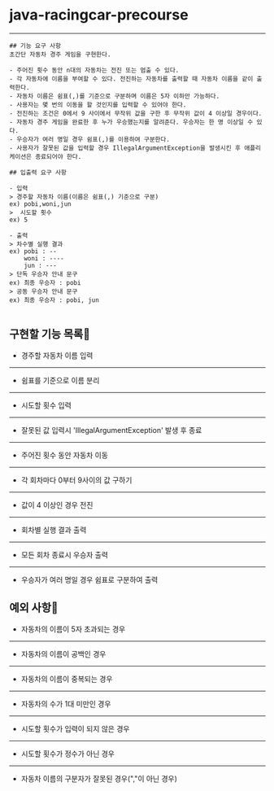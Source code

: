 # java-racingcar-precourse

------

```
## 기능 요구 사항
초간단 자동차 경주 게임을 구현한다.

- 주어진 횟수 동안 n대의 자동차는 전진 또는 멈출 수 있다.
- 각 자동차에 이름을 부여할 수 있다. 전진하는 자동차를 출력할 때 자동차 이름을 같이 출력한다.
- 자동차 이름은 쉼표(,)를 기준으로 구분하며 이름은 5자 이하만 가능하다.
- 사용자는 몇 번의 이동을 할 것인지를 입력할 수 있어야 한다.
- 전진하는 조건은 0에서 9 사이에서 무작위 값을 구한 후 무작위 값이 4 이상일 경우이다.
- 자동차 경주 게임을 완료한 후 누가 우승했는지를 알려준다. 우승자는 한 명 이상일 수 있다.
- 우승자가 여러 명일 경우 쉼표(,)를 이용하여 구분한다.
- 사용자가 잘못된 값을 입력할 경우 IllegalArgumentException을 발생시킨 후 애플리케이션은 종료되어야 한다.

## 입출력 요구 사항

- 입력 
> 경주할 자동차 이름(이름은 쉼표(,) 기준으로 구분)
ex) pobi,woni,jun
>  시도할 횟수 
ex) 5

- 출력
> 차수별 실행 결과
ex) pobi : --
    woni : ----
    jun : ---
> 단독 우승자 안내 문구
ex) 최종 우승자 : pobi
> 공동 우승자 안내 문구
ex) 최종 우승자 : pobi, jun


```

## 구현할 기능 목록🐌
- 경주할 자동차 이름 입력
---
- 쉼표를 기준으로 이름 분리
---
- 시도할 횟수 입력
---
- 잘못된 값 입력시 'IllegalArgumentException' 발생 후 종료
---
- 주어진 횟수 동안 자동차 이동
---
- 각 회차마다 0부터 9사이의 값 구하기
---
- 값이 4 이상인 경우 전진
---
- 회차별 실행 결과 출력
---
- 모든 회차 종료시 우승자 출력
---
- 우승자가 여러 명일 경우 쉼표로 구분하여 출력

## 예외 사항🚩
- 자동차의 이름이 5자 초과되는 경우
---
- 자동차의 이름이 공백인 경우
---
- 자동차의 이름이 중복되는 경우
---
- 자동차의 수가 1대 미만인 경우
---
- 시도할 횟수가 입력이 되지 않은 경우
---
- 시도할 횟수가 정수가 아닌 경우
---
- 자동차 이름의 구분자가 잘못된 경우(","이 아닌 경우)